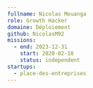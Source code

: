 ```yaml
---
fullname: Nicolas Mouanga
role: Growth Hacker
domaine: Déploiement
github: NicolasM92
missions:
  - end: 2023-12-31
    start: 2020-02-10
    status: independent
startups:
  - place-des-entreprises
---
```

